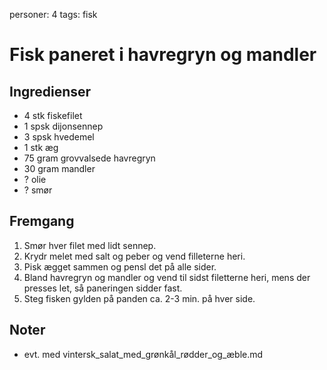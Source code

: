 personer: 4
tags: fisk

# Fisk paneret i havregryn og mandler

## Ingredienser
  - 4 stk fiskefilet
  - 1 spsk dijonsennep
  - 3 spsk hvedemel
  - 1 stk æg
  - 75 gram grovvalsede havregryn
  - 30 gram mandler
  - ? olie
  - ? smør

## Fremgang
  1. Smør hver filet med lidt sennep.
  2. Krydr melet med salt og peber og vend filleterne heri.
  3. Pisk ægget sammen og pensl det på alle sider.
  4. Bland havregryn og mandler og vend til sidst filetterne heri, mens der presses let, så paneringen sidder fast.
  5. Steg fisken gylden på panden ca. 2-3 min. på hver side.

## Noter
  - evt. med vintersk_salat_med_grønkål_rødder_og_æble.md
